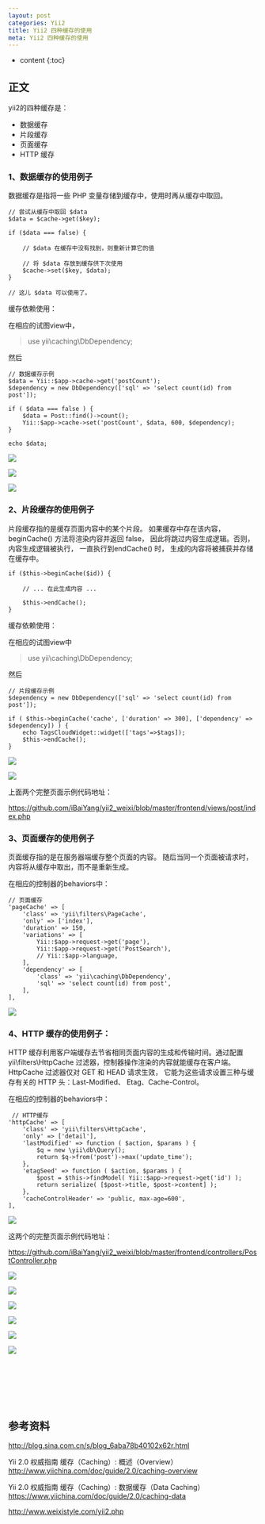 ```yaml
---
layout: post
categories: Yii2
title: Yii2 四种缓存的使用 
meta: Yii2 四种缓存的使用 
---
```

* content
{:toc}

## 正文

yii2的四种缓存是：
* 数据缓存
* 片段缓存
* 页面缓存
* HTTP 缓存

### 1、数据缓存的使用例子

数据缓存是指将一些 PHP 变量存储到缓存中，使用时再从缓存中取回。

```
// 尝试从缓存中取回 $data 
$data = $cache->get($key);

if ($data === false) {

    // $data 在缓存中没有找到，则重新计算它的值

    // 将 $data 存放到缓存供下次使用
    $cache->set($key, $data);
}

// 这儿 $data 可以使用了。
```

缓存依赖使用：

在相应的试图view中，

>  use yii\caching\DbDependency; 

然后

```
// 数据缓存示例
$data = Yii::$app->cache->get('postCount');
$dependency = new DbDependency(['sql' => 'select count(id) from post']);

if ( $data === false ) {
    $data = Post::find()->count();
    Yii::$app->cache->set('postCount', $data, 600, $dependency);
}

echo $data;
```

![]({{site.baseurl}}/images/20200417/20200417132750.jpeg)

![]({{site.baseurl}}/images/20200417/20200417132751.jpeg)

![]({{site.baseurl}}/images/20200417/20200417132752.jpeg)

### 2、片段缓存的使用例子

片段缓存指的是缓存页面内容中的某个片段。 如果缓存中存在该内容，beginCache() 方法将渲染内容并返回 false， 
因此将跳过内容生成逻辑。否则，内容生成逻辑被执行， 一直执行到endCache() 时， 生成的内容将被捕获并存储在缓存中。

```
if ($this->beginCache($id)) {

    // ... 在此生成内容 ...

    $this->endCache();
}
```

缓存依赖使用：

在相应的试图view中
>  use yii\caching\DbDependency; 

然后

```
// 片段缓存示例
$dependency = new DbDependency(['sql' => 'select count(id) from post']);

if ( $this->beginCache('cache', ['duration' => 300], ['dependency' => $dependency]) ) {
    echo TagsCloudWidget::widget(['tags'=>$tags]);
    $this->endCache();
} 
```

![]({{site.baseurl}}/images/20200417/20200417132753.jpeg)

![]({{site.baseurl}}/images/20200417/20200417132754.jpeg)

上面两个完整页面示例代码地址：

<https://github.com/iBaiYang/yii2_weixi/blob/master/frontend/views/post/index.php>

### 3、页面缓存的使用例子

页面缓存指的是在服务器端缓存整个页面的内容。 随后当同一个页面被请求时，内容将从缓存中取出，而不是重新生成。

在相应的控制器的behaviors中：
```
// 页面缓存
'pageCache' => [
    'class' => 'yii\filters\PageCache',
    'only' => ['index'],
    'duration' => 150,
    'variations' => [
        Yii::$app->request->get('page'),
        Yii::$app->request->get('PostSearch'),
        // Yii::$app->language,
    ],
    'dependency' => [
        'class' => 'yii\caching\DbDependency',
        'sql' => 'select count(id) from post',
    ],
], 
```

![]({{site.baseurl}}/images/20200417/20200417132755.jpeg)

### 4、HTTP 缓存的使用例子：

HTTP 缓存利用客户端缓存去节省相同页面内容的生成和传输时间。通过配置 yii\filters\HttpCache 过滤器，控制器操作渲染的内容就能缓存在客户端。
HttpCache 过滤器仅对 GET 和 HEAD 请求生效， 它能为这些请求设置三种与缓存有关的 HTTP 头：Last-Modified、 Etag、Cache-Control。

在相应的控制器的behaviors中：
```
 // HTTP缓存
'httpCache' => [
    'class' => 'yii\filters\HttpCache',
    'only' => ['detail'],
    'lastModified' => function ( $action, $params ) {
        $q = new \yii\db\Query();
        return $q->from('post')->max('update_time');
    },
    'etagSeed' => function ( $action, $params ) {
        $post = $this->findModel( Yii::$app->request->get('id') );
        return serialize( [$post->title, $post->content] );
    },
    'cacheControlHeader' => 'public, max-age=600',
], 
```

![]({{site.baseurl}}/images/20200417/20200417132756.jpeg)

这两个的完整页面示例代码地址：

<https://github.com/iBaiYang/yii2_weixi/blob/master/frontend/controllers/PostController.php>

![]({{site.baseurl}}/images/20200417/20200417132757.jpeg)

![]({{site.baseurl}}/images/20200417/20200417132758.jpeg)

![]({{site.baseurl}}/images/20200417/20200417132759.jpeg)

![]({{site.baseurl}}/images/20200417/20200417132760.jpeg)

![]({{site.baseurl}}/images/20200417/20200417132761.jpeg)

![]({{site.baseurl}}/images/20200417/20200417132762.jpeg)





<br/><br/><br/><br/><br/>
## 参考资料 

<http://blog.sina.com.cn/s/blog_6aba78b40102x62r.html>

Yii 2.0 权威指南 缓存（Caching）: 概述（Overview） <http://www.yiichina.com/doc/guide/2.0/caching-overview>

Yii 2.0 权威指南 缓存（Caching）: 数据缓存（Data Caching） <https://www.yiichina.com/doc/guide/2.0/caching-data>

<http://www.weixistyle.com/yii2.php>


